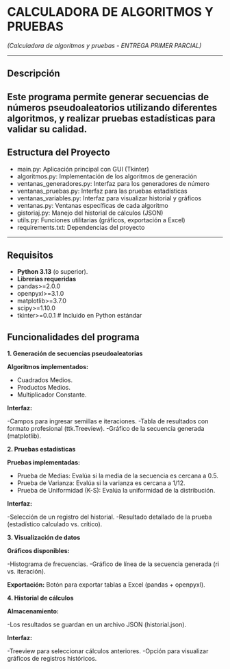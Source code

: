 # CALCULADORA DE ALGORITMOS Y PRUEBAS

*(Calculadora de algoritmos y pruebas - ENTREGA PRIMER PARCIAL)*

---

## **Descripción**
Este programa permite **generar secuencias de números pseudoaleatorios** utilizando diferentes algoritmos, y **realizar pruebas estadísticas** para validar su calidad. 
---

## **Estructura del Proyecto**

- main.py: Aplicación principal con GUI (Tkinter)
- algoritmos.py:            Implementación de los algoritmos de generación
- ventanas_generadores.py:  Interfaz para los generadores de número
- ventanas_pruebas.py:      Interfaz para las pruebas estadísticas
- ventanas_variables.py:    Interfaz para visualizar historial y gráficos
- ventanas.py:              Ventanas específicas de cada algoritmo
- gistoriaj.py:             Manejo del historial de cálculos (JSON)
- utils.py:                 Funciones utilitarias (gráficos, exportación a Excel)
- requirements.txt:         Dependencias del proyecto


---

## **Requisitos**
- **Python 3.13** (o superior).
- **Librerías requeridas**
- pandas>=2.0.0
- openpyxl>=3.1.0
- matplotlib>=3.7.0
- scipy>=1.10.0
- tkinter>=0.0.1  # Incluido en Python estándar

## **Funcionalidades del programa**
**1. Generación de secuencias pseudoaleatorias**

**Algoritmos implementados:**

- Cuadrados Medios.
- Productos Medios.
- Multiplicador Constante.

**Interfaz:**

-Campos para ingresar semillas e iteraciones.
-Tabla de resultados con formato profesional (ttk.Treeview).
-Gráfico de la secuencia generada (matplotlib).

**2. Pruebas estadísticas**

**Pruebas implementadas:**

- Prueba de Medias: Evalúa si la media de la secuencia es cercana a 0.5.
- Prueba de Varianza: Evalúa si la varianza es cercana a 1/12.
- Prueba de Uniformidad (K-S): Evalúa la uniformidad de la distribución.

**Interfaz:**

-Selección de un registro del historial.
-Resultado detallado de la prueba (estadístico calculado vs. crítico).

**3. Visualización de datos**

**Gráficos disponibles:**

-Histograma de frecuencias.
-Gráfico de línea de la secuencia generada (ri vs. iteración).

**Exportación:**
Botón para exportar tablas a Excel (pandas + openpyxl).



**4. Historial de cálculos**

**Almacenamiento:**

-Los resultados se guardan en un archivo JSON (historial.json).


**Interfaz:**

-Treeview para seleccionar cálculos anteriores.
-Opción para visualizar gráficos de registros históricos.

